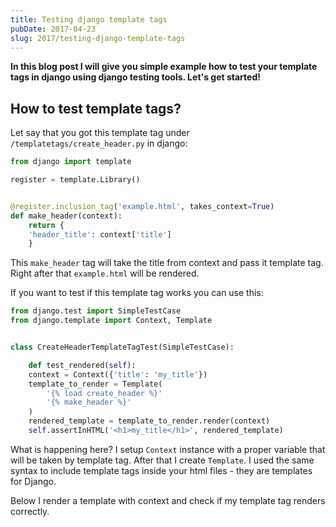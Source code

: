 ```yaml
---
title: Testing django template tags
pubDate: 2017-04-23
slug: 2017/testing-django-template-tags
---
```


**In this blog post I will give you simple example how to test your
template tags in django using django testing tools. Let's get started!**

## How to test template tags?

Let say that you got this template tag under
`/templatetags/create_header.py` in django:

```python
from django import template

register = template.Library()


@register.inclusion_tag('example.html', takes_context=True)
def make_header(context):
    return {
    'header_title': context['title']
    }
```

This `make_header` tag will take the title from context and pass it
template tag. Right after that `example.html` will be rendered.

If you want to test if this template tag works you can use this:

```python
from django.test import SimpleTestCase
from django.template import Context, Template


class CreateHeaderTemplateTagTest(SimpleTestCase):

    def test_rendered(self):
    context = Context({'title': 'my_title'})
    template_to_render = Template(
        '{% load create_header %}'
        '{% make_header %}'
    )
    rendered_template = template_to_render.render(context)
    self.assertInHTML('<h1>my_title</h1>', rendered_template)
```

What is happening here? I setup `Context` instance with a proper
variable that will be taken by template tag. After that I create
`Template`. I used the same syntax to include template tags inside your
html files - they are templates for Django.

Below I render a template with context and check if my template tag
renders correctly.
